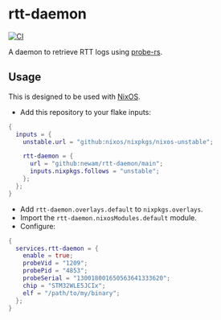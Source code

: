 # rtt-daemon

[![CI](https://github.com/newAM/rtt-daemon/workflows/CI/badge.svg)](https://github.com/newAM/rtt-daemon/actions?query=branch%3Amain)

A daemon to retrieve RTT logs using [probe-rs].

## Usage

This is designed to be used with [NixOS].

* Add this repository to your flake inputs:

```nix
{
  inputs = {
    unstable.url = "github:nixos/nixpkgs/nixos-unstable";

    rtt-daemon = {
      url = "github:newam/rtt-daemon/main";
      inputs.nixpkgs.follows = "unstable";
    };
  };
}
```

* Add `rtt-daemon.overlays.default` to `nixpkgs.overlays`.
* Import the `rtt-daemon.nixosModules.default` module.
* Configure:

```nix
{
  services.rtt-daemon = {
    enable = true;
    probeVid = "1209";
    probePid = "4853";
    probeSerial = "130018001650563641333620";
    chip = "STM32WLE5JCIx";
    elf = "/path/to/my/binary";
  };
}
```

[probe-rs]: https://probe.rs/
[NixOS]: https://nixos.org/
